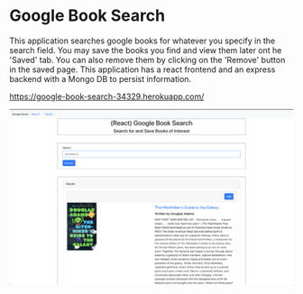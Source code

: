 # Google Book Search
This application searches google books for whatever you specify in the search field. You may save the books you find and view them later ont he 'Saved' tab. You can also remove them by clicking on the 'Remove' button in the saved page. This application has a react frontend and an express backend with a Mongo DB to persist information.

https://google-book-search-34329.herokuapp.com/

![AppScreenshot](./public/assets/images/app_screenshot.png)
